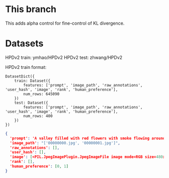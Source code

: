 # This branch

This adds alpha control for fine-control of KL divergence.

# Datasets
HPDv2 train: ymhao/HPDv2
HPDv2 test: zhwang/HPDv2

HPDv2 train format:

```
DatasetDict({
    train: Dataset({
        features: ['prompt', 'image_path', 'raw_annotations', 'user_hash', 'image', 'rank', 'human_preference'],
        num_rows: 645090
    })
    test: Dataset({
        features: ['prompt', 'image_path', 'raw_annotations', 'user_hash', 'image', 'rank', 'human_preference'],
        num_rows: 400
    })
})
```

```json
{
  'prompt': 'A valley filled with red flowers with smoke flowing around - digital art by Studio Ghibli.',
  'image_path': "['00000000.jpg', '00000001.jpg']",
  'raw_annotations': [],
  'user_hash': [],
  'image': [<PIL.JpegImagePlugin.JpegImageFile image mode=RGB size=480x480 at 0x7F543F7F4490>, <PIL.JpegImagePlugin.JpegImageFile image mode=RGB size=512x512 at 0x7F543F7F4340>],
  'rank': [],
  'human_preference': [0, 1]
}
```
